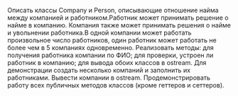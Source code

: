 Описать классы Company и Person, описывающие отношение найма между компанией и работником.Работник может принимать решение о найме в компанию.
Компания также может принимать решения о найме и увольнении работника.В одной компании может работать произвольное число работников, один работник может работать не более чем в 5 компаниях одновременно.
Реализовать методы:
для получения работника компании по ФИО;
для проверки, устроен ли работник в компанию;
для вывода обоих классов в ostream.
Для демонстрации создать несколько компаний и заполнить их работниками. Вывести компании в ostream. Продемонстрировать работу всех публичных методов классов (кроме геттеров и сеттеров).
